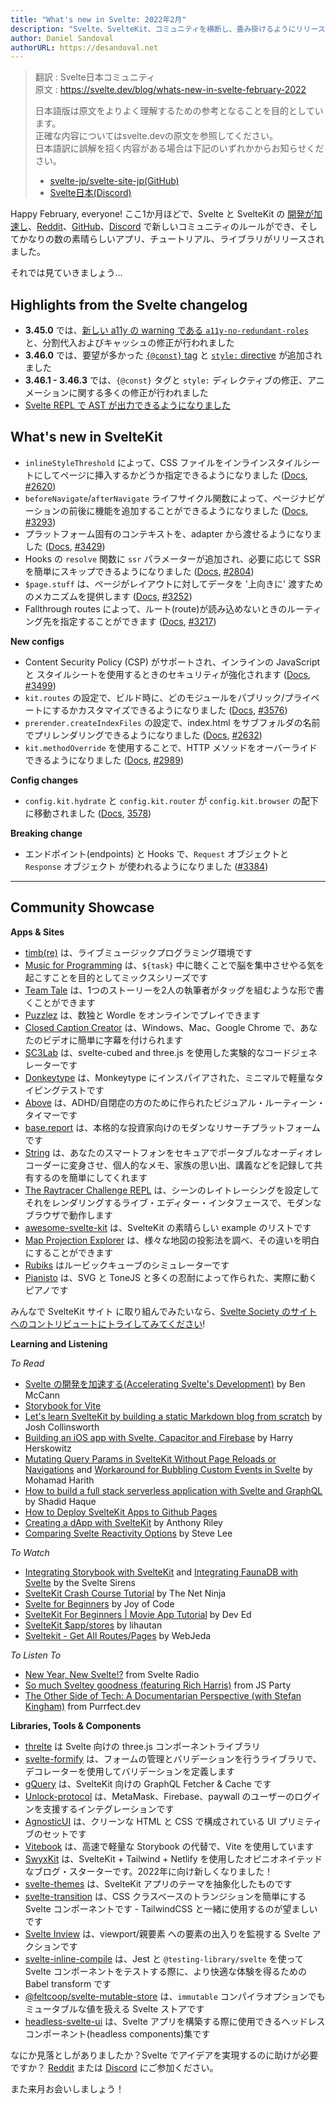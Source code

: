 ```yaml
---
title: "What's new in Svelte: 2022年2月"
description: "Svelte、SvelteKit、コミュニティを横断し、畳み掛けるようにリリース"
author: Daniel Sandoval
authorURL: https://desandoval.net
---
```

> 翻訳 : Svelte日本コミュニティ  
> 原文 : https://svelte.dev/blog/whats-new-in-svelte-february-2022
> 
> 日本語版は原文をよりよく理解するための参考となることを目的としています。  
> 正確な内容についてはsvelte.devの原文を参照してください。  
> 日本語訳に誤解を招く内容がある場合は下記のいずれかからお知らせください。
> - [svelte-jp/svelte-site-jp(GitHub)](https://github.com/svelte-jp/svelte-site-jp)
> - [Svelte日本(Discord)](https://discord.com/invite/YTXq3ZtBbx)

Happy February, everyone! ここ1か月ほどで、Svelte と SvelteKit の [開発が加速し](accelerating-sveltes-development)、[Reddit](https://www.reddit.com/r/sveltejs/comments/s9n8ou/new_rules/)、[GitHub](https://github.com/sveltejs/community/blob/main/CODE_OF_CONDUCT.md)、[Discord](https://discord.com/channels/457912077277855764/831611707667382303/935264550436102315) で新しいコミュニティのルールができ、そしてかなりの数の素晴らしいアプリ、チュートリアル、ライブラリがリリースされました。

それでは見ていきましょう…

## Highlights from the Svelte changelog
- **3.45.0** では、[新しい a11y の warning である `a11y-no-redundant-roles`](https://svelte.jp/docs#accessibility-warnings-a11y-no-redundant-roles) と、分割代入およびキャッシュの修正が行われました
- **3.46.0** では、要望が多かった [`{@const}` tag](https://svelte.jp/docs#template-syntax-const) と [`style:` directive](https://svelte.jp/docs#template-syntax-element-directives-style-property) が追加されました
- **3.46.1 - 3.46.3** では、`{@const}` タグと `style:` ディレクティブの修正、アニメーションに関する多くの修正が行われました
- [Svelte REPL で AST が出力できるようになりました](https://svelte.dev/repl/hello-world)

## What's new in SvelteKit
- `inlineStyleThreshold` によって、CSS ファイルをインラインスタイルシートにしてページに挿入するかどうか指定できるようになりました ([Docs](https://kit.svelte.jp/docs#configuration-inlinestylethreshold), [#2620](https://github.com/sveltejs/kit/pull/2620))
- `beforeNavigate`/`afterNavigate` ライフサイクル関数によって、ページナビゲーションの前後に機能を追加することができるようになりました ([Docs](https://kit.svelte.jp/docs#modules-$app-navigation), [#3293](https://github.com/sveltejs/kit/pull/3293))
- プラットフォーム固有のコンテキストを、adapter から渡せるようになりました ([Docs](https://kit.svelte.jp/docs#adapters-supported-environments-platform-specific-context), [#3429](https://github.com/sveltejs/kit/pull/3429))
- Hooks の `resolve` 関数に `ssr` パラメーターが追加され、必要に応じて SSR を簡単にスキップできるようになりました ([Docs](https://kit.svelte.jp/docs#hooks-handle), [#2804](https://github.com/sveltejs/kit/pull/2804))
- `$page.stuff` は、ページがレイアウトに対してデータを '上向きに' 渡すためのメカニズムを提供します ([Docs](https://kit.svelte.jp/docs#loading-input-stuff), [#3252](https://github.com/sveltejs/kit/pull/3252))
- Fallthrough routes によって、ルート(route)が読み込めないときのルーティング先を指定することができます ([Docs](https://kit.svelte.jp/docs#routing-advanced-fallthrough-routes), [#3217](https://github.com/sveltejs/kit/pull/3217))

**New configs**
- Content Security Policy (CSP) がサポートされ、インラインの JavaScript と スタイルシートを使用するときのセキュリティが強化されます ([Docs](https://kit.svelte.jp/docs#configuration-csp), [#3499](https://github.com/sveltejs/kit/pull/3499))
- `kit.routes` の設定で、ビルド時に、どのモジュールをパブリック/プライベートにするかカスタマイズできるようになりました ([Docs](https://kit.svelte.jp/docs#configuration-routes), [#3576](https://github.com/sveltejs/kit/pull/3576))
- `prerender.createIndexFiles` の設定で、index.html をサブフォルダの名前でプリレンダリングできるようになりました ([Docs](https://kit.svelte.jp/docs#configuration-prerender), [#2632](https://github.com/sveltejs/kit/pull/2632))
- `kit.methodOverride` を使用することで、HTTP メソッドをオーバーライドできるようになりました ([Docs](https://kit.svelte.jp/docs#routing-endpoints-http-method-overrides), [#2989](https://github.com/sveltejs/kit/pull/2989))

**Config changes**
- `config.kit.hydrate` と `config.kit.router` が `config.kit.browser` の配下に移動されました ([Docs](https://kit.svelte.jp/docs#configuration-browser), [3578](https://github.com/sveltejs/kit/pull/3578))

**Breaking change**
- エンドポイント(endpoints) と Hooks で、`Request` オブジェクトと `Response` オブジェクト が使われるようになりました ([#3384](https://github.com/sveltejs/kit/pull/3384))


---

## Community Showcase

**Apps & Sites**
- [timb(re)](https://paullj.github.io/timb) は、ライブミュージックプログラミング環境です
- [Music for Programming](https://musicforprogramming.net/latest/) は、`${task}` 中に聴くことで脳を集中させやる気を起こすことを目的としてミックスシリーズです
- [Team Tale](https://teamtale.app/) は、1つのストーリーを2人の執筆者がタッグを組むような形で書くことができます
- [Puzzlez](https://www.puzzlez.io/) は、数独と Wordle をオンラインでプレイできます
- [Closed Caption Creator](https://www.closedcaptioncreator.com/) は、Windows、Mac、Google Chrome で、あなたのビデオに簡単に字幕を付けられます
- [SC3Lab](https://sc3-lab.netlify.app/) は、svelte-cubed and three.js を使用した実験的なコードジェネレーターです
- [Donkeytype](https://github.com/0ql/Donkeytype) は、Monkeytype にインスパイアされた、ミニマルで軽量なタイピングテストです
- [Above](https://above.silas.pro/) は、ADHD/自閉症の方のために作られたビジュアル・ルーティーン・タイマーです
- [base.report](https://base.report/) は、本格的な投資家向けのモダンなリサーチプラットフォームです
- [String](https://string.kampsy.xyz/) は、あなたのスマートフォンをセキュアでポータブルなオーディオレコーダーに変身させ、個人的なメモ、家族の思い出、講義などを記録して共有するのを簡単にしてくれます
- [The Raytracer Challenge REPL](https://github.com/jakobwesthoff/the_raytracer_challenge_repl) は、シーンのレイトレーシングを設定してそれをレンダリングするライブ・エディター・インタフェースで、モダンなブラウザで動作します
- [awesome-svelte-kit](https://github.com/janosh/awesome-svelte-kit) は、SvelteKit の素晴らしい example のリストです
- [Map Projection Explorer](https://www.geo-projections.com/) は、様々な地図の投影法を調べ、その違いを明白にすることができます
- [Rubiks](https://github.com/MeharGaur/rubiks) はルービックキューブのシミュレーターです 
- [Pianisto](https://pianisto.net/) は、SVG と ToneJS と多くの忍耐によって作られた、実際に動くピアノです

みんなで SvelteKit サイト に取り組んでみたいなら、[Svelte Society のサイトへのコントリビュートにトライしてみてください](https://github.com/svelte-society/sveltesociety-2021/issues)!


**Learning and Listening**

_To Read_
- [Svelte の開発を加速する(Accelerating Svelte's Development)](https://svelte.jp/blog/accelerating-sveltes-development) by Ben McCann
- [Storybook for Vite](https://storybook.js.org/blog/storybook-for-vite/)
- [Let's learn SvelteKit by building a static Markdown blog from scratch](https://joshcollinsworth.com/blog/build-static-sveltekit-markdown-blog) by Josh Collinsworth
- [Building an iOS app with Svelte, Capacitor and Firebase](https://harryherskowitz.com/2022/01/05/tapedrop-app.html) by Harry Herskowitz
- [Mutating Query Params in SvelteKit Without Page Reloads or Navigations](https://dev.to/mohamadharith/mutating-query-params-in-sveltekit-without-page-reloads-or-navigations-2i2b) and [Workaround for Bubbling Custom Events in Svelte](https://dev.to/mohamadharith/workaround-for-bubbling-custom-events-in-svelte-3khk) by Mohamad Harith
- [How to build a full stack serverless application with Svelte and GraphQL](https://dev.to/shadid12/how-to-build-a-full-stack-serverless-application-with-svelte-graphql-and-fauna-5427) by Shadid Haque
- [How to Deploy SvelteKit Apps to Github Pages](https://sveltesaas.com/articles/sveltekit-github-pages-guide/)
- [Creating a dApp with SvelteKit](https://anthonyriley.org/2021/12/31/creating-a-dapp-with-sveltekit/) by Anthony Riley
- [Comparing Svelte Reactivity Options](https://opendirective.net/2022/01/06/comparing-svelte-reactivity-options/) by Steve Lee

_To Watch_
- [Integrating Storybook with SvelteKit](https://www.youtube.com/watch?v=Kc1ULlfyUcw) and [Integrating FaunaDB with Svelte](https://www.youtube.com/watch?v=zaoLZc76uZM) by the Svelte Sirens
- [SvelteKit Crash Course Tutorial](https://www.youtube.com/watch?v=9OlLxkaeVvw&list=PL4cUxeGkcC9hpM9ARM59Ve3jqcb54dqiP) by The Net Ninja
- [Svelte for Beginners](https://www.youtube.com/watch?v=BrkrOjknC_E&list=PLA9WiRZ-IS_ylnMYxIFCsZN6xVVSvLuHk) by Joy of Code
- [SvelteKit For Beginners | Movie App Tutorial](https://www.youtube.com/watch?v=ydR_M0fw9Xc) by Dev Ed
- [SvelteKit $app/stores](https://www.youtube.com/watch?v=gBPhr1xbgaQ) by lihautan
- [Sveltekit - Get All Routes/Pages](https://www.youtube.com/watch?v=Y_NE2R3HuOU) by WebJeda

_To Listen To_
- [New Year, New Svelte!?](https://share.transistor.fm/s/36212cdc) from Svelte Radio
- [So much Sveltey goodness (featuring Rich Harris)](https://changelog.com/jsparty/205) from JS Party
- [The Other Side of Tech: A Documentarian Perspective (with Stefan Kingham)](https://codingcat.dev/podcast/2-4-the-other-side-of-tech-a-documentarian-perspective) from Purrfect.dev

**Libraries, Tools & Components**
- [threlte](https://github.com/grischaerbe/threlte) は Svelte 向けの three.js コンポーネントライブラリ
- [svelte-formify](https://github.com/nodify-at/svelte-formify) は、フォームの管理とバリデーションを行うライブラリで、デコレーターを使用してバリデーションを定義します
- [gQuery](https://github.com/leveluptuts/gQuery) は、SvelteKit 向けの GraphQL Fetcher & Cache です
- [Unlock-protocol](https://github.com/novum-insights/sveltekit-unlock-firebase) は、MetaMask、Firebase、paywall のユーザーのログインを支援するインテグレーションです
- [AgnosticUI](https://github.com/AgnosticUI/agnosticui) は、クリーンな HTML と CSS で構成されている UI プリミティブのセットです
- [Vitebook](https://github.com/vitebook/vitebook) は、高速で軽量な Storybook の代替で、Vite を使用しています
- [SwyxKit](https://swyxkit.netlify.app/) は、SvelteKit + Tailwind + Netlify を使用したオピニオネイテッドなブログ・スターターです。2022年に向け新しくなりました！
- [svelte-themes](https://github.com/beynar/svelte-themes) は、SvelteKit アプリのテーマを抽象化したものです
- [svelte-transition](https://www.npmjs.com/package/svelte-transition) は、CSS クラスベースのトランジションを簡単にする Svelte コンポーネントです - TailwindCSS と一緒に使用するのが望ましいです
- [Svelte Inview](https://www.npmjs.com/package/svelte-inview) は、viewport/親要素 への要素の出入りを監視する Svelte アクションです
- [svelte-inline-compile](https://github.com/DockYard/svelte-inline-compile) は、Jest と `@testing-library/svelte` を使って Svelte コンポーネントをテストする際に、より快適な体験を得るための Babel transform です
- [@feltcoop/svelte-mutable-store](https://github.com/feltcoop/svelte-mutable-store) は、`immutable` コンパイラオプションでもミュータブルな値を扱える Svelte ストアです
- [headless-svelte-ui](https://www.npmjs.com/package/@bojalelabs/headless-svelte-ui) は、Svelte アプリを構築する際に使用できるヘッドレスコンポーネント(headless components)集です

なにか見落としがありましたか？Svelte でアイデアを実現するのに助けが必要ですか？ [Reddit](https://www.reddit.com/r/sveltejs/) または [Discord](https://discord.com/invite/yy75DKs) にご参加ください。

また来月お会いしましょう！
